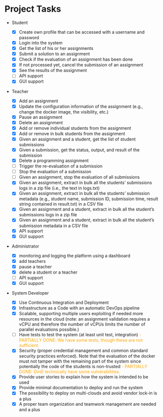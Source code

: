 Project Tasks
===

* Student

  - [x] Create own profile that can be accessed with a username and password
  - [x] Login into the system
  - [x] Get the list of his or her assignments
  - [x] Submit a solution to an assignment
  - [x] Check if the evaluation of an assignment has been done
  - [x] If not processed yet, cancel the submission of an assignment
  - [x] See the results of the assignment
  - [ ] API support 
  - [x] GUI support

* Teacher

  - [x] Add an assignment
  - [x] Update the configuration information of the assignment (e.g., change the docker image, the visibility, etc.)
  - [x] Pause an assignment
  - [x] Delete an assignment
  - [x] Add or remove individual students from the assignment
  - [x] Add or remove in bulk students from the assignment
  - [x] Given an assignment and a student, get the list of student submissions
  - [x] Given a submission, get the status, output, and result of the submission
  - [x] Delete a programming assignment
  - [ ] Trigger the re-evaluation of a submission
  - [ ] Stop the evaluation of a submission
  - [ ] Given an assignment, stop the evaluation of all submissions
  - [x] Given an assignment, extract in bulk all the students’ submissions logs in a zip file (i.e., the text in logs.txt)
  - [x] Given an assignment, extract in bulk all the students’ submission metadata (e.g., student name, submission ID, submission time, result string contained in result.txt) in a CSV file
  - [x] Given an assignment and a student, extract in bulk all the student’s submissions logs in a zip file
  - [x] Given an assignment and a student, extract in bulk all the student’s submission metadata in a CSV file
  - [x] API support
  - [x] GUI support

* Administrator

  - [x] monitoring and logging the platform using a dashboard
  - [x] add teachers
  - [x] pause a teacher
  - [x] delete a student or a teacher
  - [ ] API support
  - [x] GUI support

* System Developer

  - [x] Use Continuous Integration and Deployment
  - [x] Infrastructure as a Code with an automatic DevOps pipeline
  - [x] Scalable, supporting multiple users exploiting if needed more resources in the cloud (note: an assignment validation requires a vCPU and therefore the number of vCPUs limits the number of parallel evaluations possible.)
  - [ ] Have tests to test the system (at least unit test, integration) <span style="color:orange">- PARTIALLY DONE: We have some tests, though these are not sufficient.</span>
  - [x] Security (proper credential management and common standard security practices enforced). Note that the evaluation of the docker must not tamper with the remaining part of the system since potentially the code of the students is non-trusted <span style="color:orange">- PARTIALLY DONE: DinD technically have some vulnerabilities.</span>
  - [x] Provide user stories to explain how the system is intended to be used
  - [x] Provide minimal documentation to deploy and run the system
  - [x] The possibility to deploy on multi-clouds and avoid vendor lock-in is a plus
  - [x] A proper team organization and teamwork management are needed and a plus